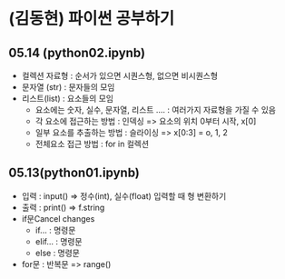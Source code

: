 # (김동현) 파이썬 공부하기
## 05.14 (python02.ipynb)
+ 컬렉션 자료형 : 순서가 있으면 시퀀스형, 없으면 비시퀀스형
+ 문자열 (str) : 문자들의 모임
+ 리스트(list) : 요소들의 모임
  + 요소에는 숫자, 실수, 문자열, 리스트 .... : 여러가지 자료형을 가질 수 있음
  +  각 요소에 접근하는 방법 : 인덱싱 => 요소의 위치 0부터 시작, x[0]
  +  일부 요소를 추출하는 방법 : 슬라이싱 => x[0:3] = o, 1, 2
  +  전체요소 접근 방법 : for in 컬렉션
## 05.13(python01.ipynb)
+ 입력 : input() => 정수(int), 실수(float) 입력할 때 형 변환하기
+ 출력 : print() => f.string
+ if문Cancel changes
  + if... : 명령문 
  + elif... : 명령문  
  + else :  명령문
+ for문 : 반복문 => range()
 
 
 
 
